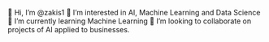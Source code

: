 👋 Hi, I’m @zakis1
👀 I’m interested in AI, Machine Learning and Data Science
🌱 I’m currently learning Machine Learning
💞️ I’m looking to collaborate on projects of AI applied to businesses.

<!---
zakis1/zakis1 is a ✨ special ✨ repository because its `README.md` (this file) appears on your GitHub profile.
You can click the Preview link to take a look at your changes.
--->
